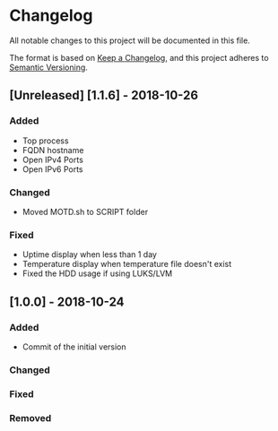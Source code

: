 # Changelog
All notable changes to this project will be documented in this file.

The format is based on [Keep a Changelog](https://keepachangelog.com/en/1.0.0/),
and this project adheres to [Semantic Versioning](https://semver.org/spec/v2.0.0.html).

## [Unreleased] [1.1.6] - 2018-10-26
### Added
- Top process
- FQDN hostname
- Open IPv4 Ports
- Open IPv6 Ports

### Changed
- Moved MOTD.sh to SCRIPT folder

### Fixed
- Uptime display when less than 1 day
- Temperature display when temperature file doesn't exist
- Fixed the HDD usage if using LUKS/LVM

## [1.0.0] - 2018-10-24
### Added
- Commit of the initial version

### Changed

### Fixed

### Removed
